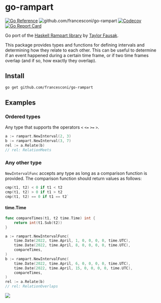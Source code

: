 # go-rampart

[![Go Reference](https://pkg.go.dev/badge/github.com/francesconi/go-rampart.svg)](https://pkg.go.dev/github.com/francesconi/go-rampart)
![github.com/francesconi/go-rampart](https://github.com/francesconi/go-rampart/workflows/test/badge.svg)
[![Codecov](https://codecov.io/gh/francesconi/go-rampart/branch/main/graph/badge.svg?token=Y1G145SZB2)](https://codecov.io/gh/francesconi/go-rampart)
[![Go Report Card](https://goreportcard.com/badge/github.com/francesconi/go-rampart)](https://goreportcard.com/report/github.com/francesconi/go-rampart)

Go port of the [Haskell Rampart library](https://github.com/tfausak/rampart) by [Taylor Fausak](https://taylor.fausak.me/2020/03/13/relate-intervals-with-rampart).

This package provides types and functions for defining intervals and determining how they relate to each other. This can be useful to determine if an event happened during a certain time frame, or if two time frames overlap (and if so, how exactly they overlap).

## Install

```sh
go get github.com/francesconi/go-rampart
```

## Examples

### Ordered types

Any type that supports the operators `<` `<=` `>=` `>`.

```go
a := rampart.NewInterval(2, 3)
b := rampart.NewInterval(3, 7)
rel := a.Relate(b)
// rel: RelationMeets
```

### Any other type

`NewIntervalFunc` accepts any type as long as a comparison function is provided. The comparison function should return values as follows:

```go
cmp(t1, t2) < 0 if t1 < t2
cmp(t1, t2) > 0 if t1 > t2
cmp(t1, t2) == 0 if t1 == t2`
```

#### time.Time

```go
func compareTimes(t1, t2 time.Time) int {
    return int(t1.Sub(t2))
}

a := rampart.NewIntervalFunc(
    time.Date(2022, time.April, 1, 0, 0, 0, 0, time.UTC),
    time.Date(2022, time.April, 8, 0, 0, 0, 0, time.UTC),
    compareTimes,
)
b := rampart.NewIntervalFunc(
    time.Date(2022, time.April, 6, 0, 0, 0, 0, time.UTC),
    time.Date(2022, time.April, 15, 0, 0, 0, 0, time.UTC),
    compareTimes,
)
rel := a.Relate(b)
// rel: RelationOverlaps
```

![][interval relations]

[interval relations]: ./docs/interval-relations.svg

